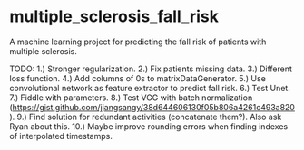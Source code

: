 # multiple_sclerosis_fall_risk
A machine learning project for predicting the fall risk of patients with multiple sclerosis.

TODO:
1.)  Stronger regularization.
2.)  Fix patients missing data.
3.)  Different loss function.
4.)  Add columns of 0s to matrixDataGenerator.
5.)  Use convolutional network as feature extractor to predict fall risk.
6.)  Test Unet.
7.)  Fiddle with parameters.
8.)  Test VGG with batch normalization (https://gist.github.com/jjangsangy/38d644606130f05b806a4261c493a820).
9.)  Find solution for redundant activities (concatenate them?).  Also ask Ryan about this.
10.) Maybe improve rounding errors when finding indexes of interpolated timestamps.
